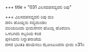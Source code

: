 +++
title = "031 ವಿಲಸದಪಸವ್ಯದಲಿ ರಿಪು"

+++
ವಿಲಸದಪಸವ್ಯದಲಿ ರಿಪು ಮಂ  
ಡಳಿಸಿ ಹೊಯ್ದನು ಸವ್ಯಮಂಡಲ   
ವಲಯದಿಂದಾ ಭೀಮಸೇನನ ಹೊಯ್ಲ ಹೊರಬೀಸಿ  
ಒಳಬಗಿದು ಕಿಬ್ಬರಿಯ ಕಂಡ  
ಪ್ಪಳಿಸಿದನು ನಿನ್ನಾತನಾಚೆಯ  
ದಳದ ಭಟತತಿ ಹಾಯೆನಲು ಝೋಂಪಿಸಿದನಾ ಭೀಮ     ॥31॥
